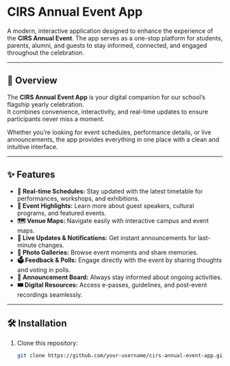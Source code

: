 # CIRS Annual Event App

A modern, interactive application designed to enhance the experience of the **CIRS Annual Event**. The app serves as a one-stop platform for students, parents, alumni, and guests to stay informed, connected, and engaged throughout the celebration.

---

## 📖 Overview
The **CIRS Annual Event App** is your digital companion for our school’s flagship yearly celebration.  
It combines convenience, interactivity, and real-time updates to ensure participants never miss a moment.  

Whether you’re looking for event schedules, performance details, or live announcements, the app provides everything in one place with a clean and intuitive interface.

---

## ✨ Features
- **📅 Real-time Schedules:** Stay updated with the latest timetable for performances, workshops, and exhibitions.  
- **🎤 Event Highlights:** Learn more about guest speakers, cultural programs, and featured events.  
- **🗺️ Venue Maps:** Navigate easily with interactive campus and event maps.  
- **🔔 Live Updates & Notifications:** Get instant announcements for last-minute changes.  
- **📸 Photo Galleries:** Browse event moments and share memories.  
- **🗳️ Feedback & Polls:** Engage directly with the event by sharing thoughts and voting in polls.  
- **📢 Announcement Board:** Always stay informed about ongoing activities.  
- **🎟️ Digital Resources:** Access e-passes, guidelines, and post-event recordings seamlessly.  

---

## 🛠️ Installation
1. Clone this repository:
   ```bash
   git clone https://github.com/your-username/cirs-annual-event-app.git
